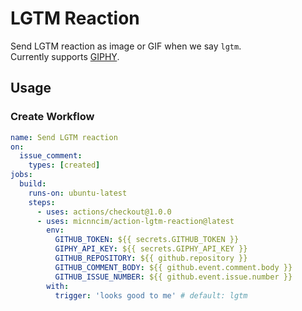 # LGTM Reaction

Send LGTM reaction as image or GIF when we say `lgtm`.  
Currently supports [GIPHY](https://giphy.com).

## Usage

### Create Workflow

```yaml
name: Send LGTM reaction
on:
  issue_comment:
    types: [created]
jobs:
  build:
    runs-on: ubuntu-latest
    steps:
      - uses: actions/checkout@1.0.0
      - uses: micnncim/action-lgtm-reaction@latest
        env:
          GITHUB_TOKEN: ${{ secrets.GITHUB_TOKEN }}
          GIPHY_API_KEY: ${{ secrets.GIPHY_API_KEY }}
          GITHUB_REPOSITORY: ${{ github.repository }}
          GITHUB_COMMENT_BODY: ${{ github.event.comment.body }}
          GITHUB_ISSUE_NUMBER: ${{ github.event.issue.number }}
        with:
          trigger: 'looks good to me' # default: lgtm
```
